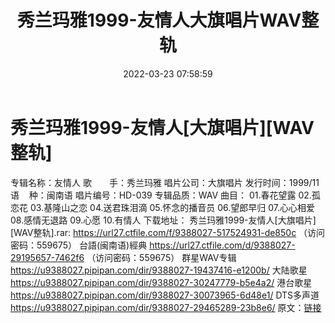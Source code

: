 ﻿---
title: 秀兰玛雅1999-友情人大旗唱片WAV整轨
date: 2022-03-23 07:58:59
categories: 闽南语(台语)
tags: 华语中文
---
# 秀兰玛雅1999-友情人[大旗唱片][WAV整轨]

专辑名称：友情人
歌　　手：秀兰玛雅
唱片公司：大旗唱片
发行时间：1999/11
语    种：闽南语
唱片编号：HD-039
专辑品质：WAV
曲目：
01.春花望露
02.孤恋花
03.基隆山之恋
04.送君珠泪滴
05.怀念的播音员
06.望郎早归
07.心心相爱
08.感情无退路
09.心愿
10.有情人
下载地址：
秀兰玛雅1999-友情人[大旗唱片][WAV整轨].rar: https://url27.ctfile.com/f/9388027-517524931-de850c
（访问密码：559675）
台語(闽南语)經典
https://url27.ctfile.com/d/9388027-29195657-7462f6
（访问密码：559675）
群星WAV专辑
https://u9388027.pipipan.com/dir/9388027-19437416-e1200b/
大陆歌星
https://u9388027.pipipan.com/dir/9388027-30247779-b5e4a2/
港台歌星
https://u9388027.pipipan.com/dir/9388027-30073965-6d48e1/
DTS多声道
https://u9388027.pipipan.com/dir/9388027-29465289-23b8e6/
原文：[链接](https://blog.sina.com.cn/s/blog_1647c7e7601030wc1.html)